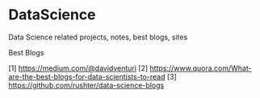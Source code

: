 # DataScience
Data Science related projects, notes, best blogs, sites 

Best Blogs

[1] https://medium.com/@davidventuri
[2] https://www.quora.com/What-are-the-best-blogs-for-data-scientists-to-read
[3] https://github.com/rushter/data-science-blogs